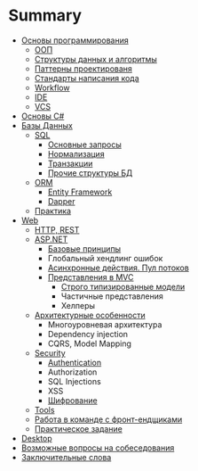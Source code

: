 # Summary

* [Основы программирования](README.md)
  * [ООП](oop.md)
  * [Структуры данных и алгоритмы](data-structures.md)
  * [Паттерны проектированя](design-patters.md)
  * [Стандарты написания кода](coding-standards.md)
  * [Workflow](workflow.md)
  * [IDE](ide.md)
  * [VCS](vcs.md)
* [Основы C\#](fundamentals.md)
* [Базы Данных](databases.md)
  * [SQL ](databases/database-types.md)
    * [Основные запросы](databases/database-types/osnovnie-zaprosi.md)
    * [Нормализация](databases/database-types/normalizatsiya-acid.md)
    * [Транзакции](databases/database-types/transactions.md)
    * [Прочие структуры БД](databases/database-types/hranimie-protseduri-triggeri-predstavleniya.md)
  * [ORM](databases/orm.md)
    * [Entity Framework](databases/entity-framework.md)
    * [Dapper](databases/dapper.md)
  * [Практика](databases/practice.md)
* [Web](net.md)
  * [HTTP,  REST](net/http-vs-soap-rest.md)
  * [ASP.NET](net/web-frameworks.md)
    * [Базовые принципы](net/web-frameworks/bazovie-printsipi.md)
    * Глобальный хендлинг ошибок
    * [Асинхронные действия. Пул потоков](net/web-frameworks/asinhronnie-deistviya.md)
    * [Представления в MVC](net/web-frameworks/predstavleniya-v-mvc.md)
      * [Строго типизированные модели](net/web-frameworks/predstavleniya-v-mvc/strogo-tipizirovannie-modeli.md)
      * Частичные представления
      * Хелперы
  * [Архитектурные особенности](net/architecture.md)
    * Многоуровневая архитектура
    * Dependency injection
    * CQRS, Model Mapping
  * [Security](net/security.md)
    * [Authentication](net/security/authentication-authorization.md)
    * Authorization
    * SQL Injections
    * XSS
    * [Шифрование](net/security/shifrovanie.md)
  * [Tools](net/tools.md)
  * [Работа в команде с фронт-ендщиками](net/rabota-v-komande-s-front-endschikami.md)
  * [Практическое задание](net/prakticheskoe-zadanie.md)
* [Desktop](desktop.md)
* [Возможные вопросы на собеседования](vozmozhnie-voprosi-na-sobesedovaniya.md)
* [Заключительные слова](zaklyuchitelnie-slova.md)

